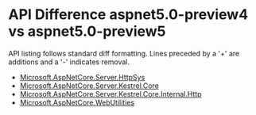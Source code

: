 # API Difference aspnet5.0-preview4 vs aspnet5.0-preview5

API listing follows standard diff formatting. Lines preceded by a '+' are
additions and a '-' indicates removal.

* [Microsoft.AspNetCore.Server.HttpSys](5.0-preview5_Microsoft.AspNetCore.Server.HttpSys.md)
* [Microsoft.AspNetCore.Server.Kestrel.Core](5.0-preview5_Microsoft.AspNetCore.Server.Kestrel.Core.md)
* [Microsoft.AspNetCore.Server.Kestrel.Core.Internal.Http](5.0-preview5_Microsoft.AspNetCore.Server.Kestrel.Core.Internal.Http.md)
* [Microsoft.AspNetCore.WebUtilities](5.0-preview5_Microsoft.AspNetCore.WebUtilities.md)
